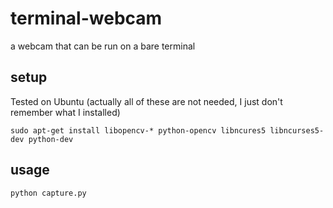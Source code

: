 terminal-webcam
===============

a webcam that can be run on a bare terminal

setup
-----

Tested on Ubuntu (actually all of these are not needed, I just don't remember what I installed)

	sudo apt-get install libopencv-* python-opencv libncures5 libncurses5-dev python-dev 

usage
-----
	
	python capture.py 



